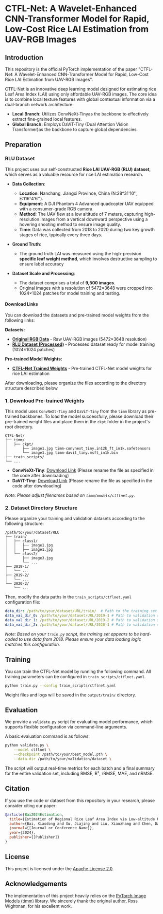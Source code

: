 # CTFL-Net: A Wavelet-Enhanced CNN-Transformer Model for Rapid, Low-Cost Rice LAI Estimation from UAV-RGB Images

## Introduction

This repository is the official PyTorch implementation of the paper "CTFL-Net: A Wavelet-Enhanced CNN-Transformer Model for Rapid, Low-Cost Rice LAI Estimation from UAV-RGB Images".

CTFL-Net is an innovative deep learning model designed for estimating rice Leaf Area Index (LAI) using only affordable UAV-RGB images. The core idea is to combine local texture features with global contextual information via a dual-branch network architecture:

* **Local Branch:** Utilizes ConvNeXt-Tinyas the backbone to effectively extract fine-grained local features.
* **Global Branch:** Employs DaViT-Tiny (Dual Attention Vision Transformer)as the backbone to capture global dependencies.

## Preparation

### RLU Dataset

This project uses our self-constructed **Rice LAI UAV-RGB (RLU) dataset**, which serves as a valuable resource for rice LAI estimation research.

* **Data Collection**:
  * **Location**: Nanchang, Jiangxi Province, China (N:28°31'10'', E:116°4'6'').
  * **Equipment**: A DJI Phantom 4 Advanced quadcopter UAV equipped with a consumer-grade RGB camera.
  * **Method**: The UAV flew at a low altitude of 7 meters, capturing high-resolution images from a vertical downward perspective using a hovering shooting method to ensure image quality.
  * **Time**: Data was collected from 2018 to 2020 during two key growth stages of rice, typically every three days.

* **Ground Truth**:
  * The ground truth LAI was measured using the high-precision **specific leaf weight method**, which involves destructive sampling to ensure label accuracy

* **Dataset Scale and Processing**:
  * The dataset comprises a total of **9,500 images**.
  * Original images with a resolution of 5472×3648 were cropped into 1024×1024 patches for model training and testing.

#### Download Links

You can download the datasets and pre-trained model weights from the following links:

**Datasets:**
- [**Original RGB Data**](https://pan.baidu.com/s/1H3JTJPKfWTzMC-ukeyAtMw?pwd=sgqf ) - Raw UAV-RGB images (5472×3648 resolution)
- [**RLU Dataset (Processed)**](https://pan.baidu.com/s/179GHv49sMfLGgccjHPy82w?pwd=vem3 ) - Processed dataset ready for model training (1024×1024 patches)

**Pre-trained Model Weights:**
- [**CTFL-Net Trained Weights**](https://pan.baidu.com/s/19-vjj8ZrkG9e45ECLTbsgQ?pwd=vh6x ) - Pre-trained CTFL-Net model weights for rice LAI estimation

After downloading, please organize the files according to the directory structure described below.

### 1. Download Pre-trained Weights

This model uses `ConvNeXt-Tiny` and `DaViT-Tiny` from the `timm` library as pre-trained backbones. To load the model successfully, please download their pre-trained weight files and place them in the `ckpt` folder in the project's root directory.

```
CTFL-Net/
├── timm/
│   ├── ckpt/
│       ├── image1.jpg timm-convnext_tiny.in12k_ft_in1k.safetensors
│       └── image1.jpg timm-davit_tiny.msft_in1k.bin
├── train_scripts/
└── ...
```

* **ConvNeXt-Tiny**: [Download Link](https://pan.baidu.com/s/10XSfpbS7qd1Xegfh9t9wuw?pwd=p6ft) (Please rename the file as specified in the code after downloading)
* **DaViT-Tiny**: [Download Link](https://pan.baidu.com/s/1psbj2eAERL0wD-CHO9OT-w?pwd=tepe) (Please rename the file as specified in the code after downloading)

*Note: Please adjust filenames based on `timm/models/ctflnet.py`.*

### 2. Dataset Directory Structure

Please organize your training and validation datasets according to the following structure:

```
/path/to/your/dataset/RLU
├── train/
│   ├── class1/
│   │   ├── image1.jpg
│   │   ├── image1.jpg
│   └── class2/
│       ├── image3.jpg
│       └── ...
├── 2019-1/
│   └── ...
├── 2019-2/
│   └── ...
└── 2020-2/
    └── ...
```

Then, modify the data paths in the `train_scripts/ctflnet.yaml` configuration file:

```yaml
data_dir: /path/to/your/dataset/URL/train/  # Path to the training set
data_val_dir_0: /path/to/your/dataset/URL/2019-1 # Path to validation set 1
data_val_dir_1: /path/to/your/dataset/URL/2019-2 # Path to validation set 2
data_val_dir_2: /path/to/your/dataset/URL/2020-1 # Path to validation set 3
```

*Note: Based on your `train.py` script, the training set appears to be hard-coded to use data from 2018. Please ensure your data loading logic matches this configuration.*

## Training

You can train the CTFL-Net model by running the following command. All training parameters can be configured in `train_scripts/ctflnet.yaml`.

```bash
python train.py --config train_scripts/ctflnet.yaml
```

Weight files and logs will be saved in the `output/train/` directory.

## Evaluation

We provide a `validate.py` script for evaluating model performance, which supports flexible configuration via command-line arguments.

A basic evaluation command is as follows:

```bash
python validate.py \
    --model ctflnet \
    --checkpoint /path/to/your/best_model.pth \
    --data-dir /path/to/your/validation/dataset \
```

The script will output real-time metrics for each batch and a final summary for the entire validation set, including RMSE, R², rRMSE, MAE, and nRMSE.

## Citation

If you use the code or dataset from this repository in your research, please consider citing our paper:

```bibtex
@article{Bai2024Estimation,
  title={Estimation of Regional Rice Leaf Area Index via Low-altitude UAV and Affordable RGB Camera Remote Sensing},
  author={Bai, Xiaodong and Xu, Jiajing and Liu, Xiaozhang and Chen, Da and Yang, Aiping and Wang, Jianjun},
  journal={[Journal or Conference Name]},
  year={2024},
  publisher={[Publisher]}
}
```

## License

This project is licensed under the [Apache License 2.0](LICENSE).

## Acknowledgements

The implementation of this project heavily relies on the [PyTorch Image Models (timm)](https://github.com/rwightman/pytorch-image-models) library. We sincerely thank the original author, Ross Wightman, for his excellent work.